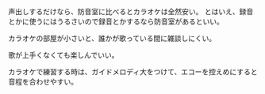 声出しするだけなら、防音室に比べるとカラオケは全然安い。
とはいえ、録音とかに使うにはうるさいので録音とかするなら防音室があるといい。

カラオケの部屋が小さいと、誰かが歌っている間に雑談しにくい。

歌が上手くなくても楽しんでいい。

カラオケで練習する時は、ガイドメロディ大をつけて、エコーを控えめにすると音程を合わせやすい。
